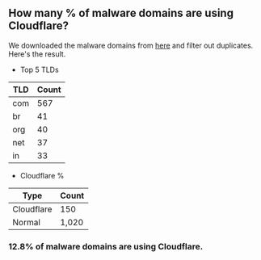 ## How many % of malware domains are using Cloudflare?


We downloaded the malware domains from [here](https://urlhaus.abuse.ch) and filter out duplicates.
Here's the result.


[//]: # (start replacement)


- Top 5 TLDs

| TLD | Count |
| --- | --- |
| com | 567 |
| br | 41 |
| org | 40 |
| net | 37 |
| in | 33 |


- Cloudflare %

| Type | Count |
| --- | --- |
| Cloudflare | 150 |
| Normal | 1,020 |


### 12.8% of malware domains are using Cloudflare.